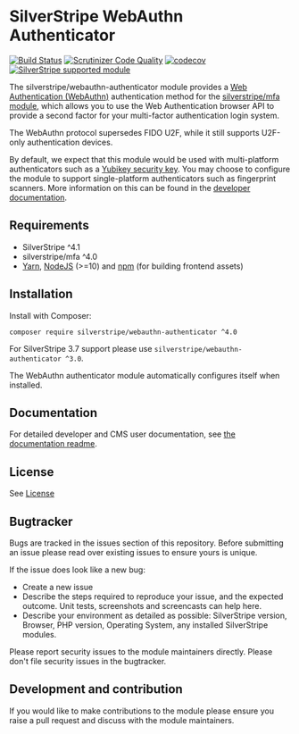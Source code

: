 # SilverStripe WebAuthn Authenticator

[![Build Status](https://travis-ci.com/silverstripe/silverstripe-webauthn-authenticator.svg?branch=master)](https://travis-ci.com/silverstripe/silverstripe-webauthn-authenticator)
[![Scrutinizer Code Quality](https://scrutinizer-ci.com/g/silverstripe/silverstripe-webauthn-authenticator/badges/quality-score.png?b=master)](https://scrutinizer-ci.com/g/silverstripe/silverstripe-webauthn-authenticator/?branch=master)
[![codecov](https://codecov.io/gh/silverstripe/silverstripe-webauthn-authenticator/branch/master/graph/badge.svg)](https://codecov.io/gh/silverstripe/silverstripe-webauthn-authenticator)
[![SilverStripe supported module](https://img.shields.io/badge/silverstripe-supported-0071C4.svg)](https://www.silverstripe.org/software/addons/silverstripe-commercially-supported-module-list/)

The silverstripe/webauthn-authenticator module provides a [Web Authentication (WebAuthn)](https://webauthn.guide/)
authentication method for the [silverstripe/mfa module](https://github.com/silverstripe/silverstripe-mfa), which
allows you to use the Web Authentication browser API to provide a second factor for your multi-factor authentication
login system.

The WebAuthn protocol supersedes FIDO U2F, while it still supports U2F-only authentication devices. 

By default, we expect that this module would be used with multi-platform authenticators such as a
[Yubikey security key](https://www.yubico.com/). You may choose to configure the module to support single-platform
authenticators such as fingerprint scanners. More information on this can be found in the
[developer documentation](docs/en/readme.md).

## Requirements

* SilverStripe ^4.1
* silverstripe/mfa ^4.0
* [Yarn](https://yarnpkg.com/lang/en/), [NodeJS](https://nodejs.org/en/) (>=10) and [npm](https://npmjs.com) (for building
  frontend assets)

## Installation

Install with Composer: 

```
composer require silverstripe/webauthn-authenticator ^4.0
```

For SilverStripe 3.7 support please use `silverstripe/webauthn-authenticator ^3.0`.

The WebAuthn authenticator module automatically configures itself when installed.

## Documentation

For detailed developer and CMS user documentation, see [the documentation readme](docs/en/readme.md).

## License

See [License](LICENSE.md)

## Bugtracker

Bugs are tracked in the issues section of this repository. Before submitting an issue please read over 
existing issues to ensure yours is unique. 
 
If the issue does look like a new bug:
 
 - Create a new issue
 - Describe the steps required to reproduce your issue, and the expected outcome. Unit tests, screenshots 
 and screencasts can help here.
 - Describe your environment as detailed as possible: SilverStripe version, Browser, PHP version, 
 Operating System, any installed SilverStripe modules.
 
Please report security issues to the module maintainers directly. Please don't file security issues in the bugtracker.
 
## Development and contribution

If you would like to make contributions to the module please ensure you raise a pull request and discuss with the module maintainers.
